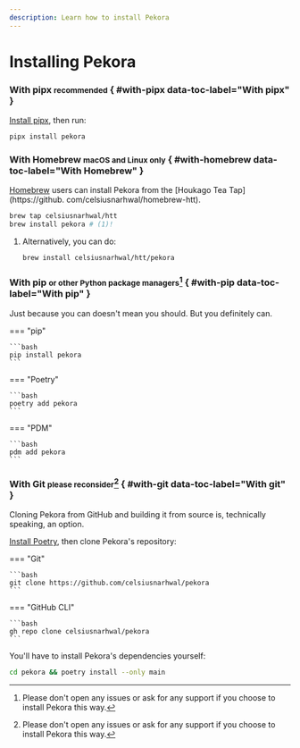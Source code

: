```yaml
---
description: Learn how to install Pekora
---
```


# Installing Pekora

### With pipx <small>recommended</small> { #with-pipx data-toc-label="With pipx" }

[Install pipx](https://pypa.github.io/pipx/installation/), then run:

```bash
pipx install pekora
```

### With Homebrew <small>macOS and Linux only</small> { #with-homebrew data-toc-label="With Homebrew" }

[Homebrew](https://brew.sh) users can install Pekora from the [Houkago Tea Tap](https://github.
com/celsiusnarhwal/homebrew-htt).

```bash
brew tap celsiusnarhwal/htt
brew install pekora # (1)!
```

1. Alternatively, you can do:
   ```bash
   brew install celsiusnarhwal/htt/pekora
   ```

### With pip <small>or other Python package managers</small>[^1] { #with-pip data-toc-label="With pip" }

Just because you can doesn't mean you should. But you definitely can.

=== "pip"

    ```bash
    pip install pekora
    ```

=== "Poetry"

    ```bash
    poetry add pekora
    ```

=== "PDM"

    ```bash
    pdm add pekora
    ```

### With Git <small>please reconsider</small>[^1] { #with-git data-toc-label="With git" }

Cloning Pekora from GitHub and building it from source is, technically speaking, an option.

[Install Poetry](https://python-poetry.org/docs/#installation), then clone Pekora's repository:

=== "Git"

    ```bash
    git clone https://github.com/celsiusnarhwal/pekora
    ```

=== "GitHub CLI"

    ```bash
    gh repo clone celsiusnarhwal/pekora
    ```

You'll have to install Pekora's dependencies yourself:

```bash
cd pekora && poetry install --only main
```

[^1]: Please don't open any issues or ask for any support if you choose to install Pekora this way.
